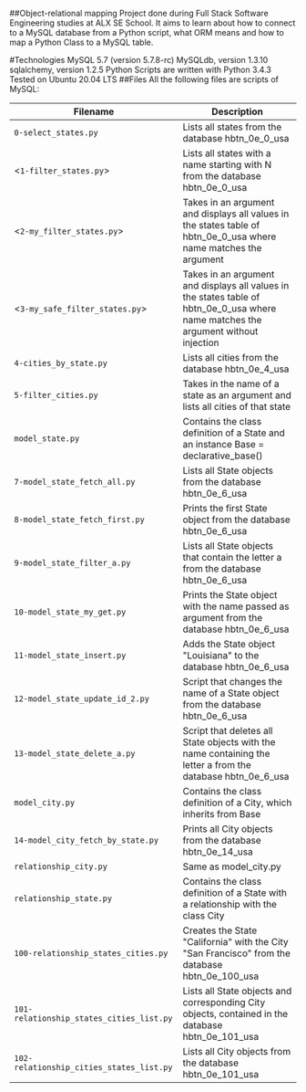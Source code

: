 ##Object-relational mapping
Project done during Full Stack Software Engineering studies at ALX SE School. It aims to learn about how to connect to a MySQL database from a Python script, what ORM means and how to map a Python Class to a MySQL table.

#Technologies
MySQL 5.7 (version 5.7.8-rc)
MySQLdb, version 1.3.10
sqlalchemy, version 1.2.5
Python Scripts are written with Python 3.4.3
Tested on Ubuntu 20.04 LTS
##Files
All the following files are scripts of MySQL:

| Filename | Description |
| -------- | ----------- |
|`0-select_states.py`|	Lists all states from the database hbtn_0e_0_usa|
|<`1-filter_states.py`>|	Lists all states with a name starting with N from the database hbtn_0e_0_usa|
|<`2-my_filter_states.py`>|	Takes in an argument and displays all values in the states table of hbtn_0e_0_usa where name matches the argument|
|<`3-my_safe_filter_states.py`>|	Takes in an argument and displays all values in the states table of hbtn_0e_0_usa where name matches the argument without injection|
|`4-cities_by_state.py`|	Lists all cities from the database hbtn_0e_4_usa|
|`5-filter_cities.py`|	Takes in the name of a state as an argument and lists all cities of that state|
|`model_state.py`|	Contains the class definition of a State and an instance Base = declarative_base()|
|`7-model_state_fetch_all.py`|	Lists all State objects from the database hbtn_0e_6_usa|
|`8-model_state_fetch_first.py`|Prints the first State object from the database hbtn_0e_6_usa|
|`9-model_state_filter_a.py`|	Lists all State objects that contain the letter a from the database hbtn_0e_6_usa|
|`10-model_state_my_get.py`|	Prints the State object with the name passed as argument from the database hbtn_0e_6_usa|
|`11-model_state_insert.py`|	Adds the State object "Louisiana" to the database hbtn_0e_6_usa|
|`12-model_state_update_id_2.py`|Script that changes the name of a State object from the database hbtn_0e_6_usa|
|`13-model_state_delete_a.py`|	Script that deletes all State objects with the name containing the letter a from the database hbtn_0e_6_usa|
|`model_city.py`|	Contains the class definition of a City, which inherits from Base|
|`14-model_city_fetch_by_state.py`|	Prints all City objects from the database hbtn_0e_14_usa|
|`relationship_city.py`|	Same as model_city.py|
|`relationship_state.py`|	Contains the class definition of a State with a relationship with the class City|
|`100-relationship_states_cities.py`|	Creates the State "California" with the City "San Francisco" from the database hbtn_0e_100_usa|
|`101-relationship_states_cities_list.py`|	Lists all State objects and corresponding City objects, contained in the database hbtn_0e_101_usa|
|`102-relationship_cities_states_list.py`|	Lists all City objects from the database hbtn_0e_101_usa|
